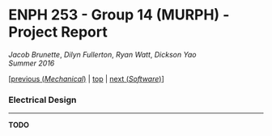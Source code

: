 # ENPH 253 - Group 14 (MURPH) - Project Report
*Jacob Brunette*, *Dilyn Fullerton*, *Ryan Watt*, *Dickson Yao*  
*Summer 2016*

[[previous (*Mechanical*)](./MECHANICAL.md) | [top](./REPORT.md#design) |
[next (*Software*)](./SOFTWARE.md)]

### Electrical Design
---
**TODO**
